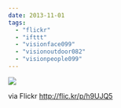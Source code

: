 ```yaml
---
date: 2013-11-01
tags: 
  - "flickr"
  - "ifttt"
  - "visionface099"
  - "visionoutdoor082"
  - "visionpeople099"
---
```


![](http://farm8.staticflickr.com/7424/10602530156_2bef425a80_b.jpg)  

  
  
via Flickr http://flic.kr/p/h9UJQ5
